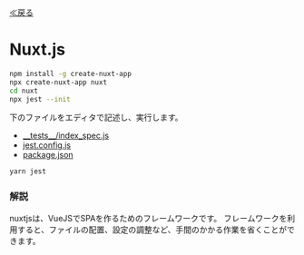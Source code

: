 [≪戻る](0.overview.md)

# Nuxt.js

``` bash
npm install -g create-nuxt-app
npx create-nuxt-app nuxt
cd nuxt
npx jest --init
```

下のファイルをエディタで記述し、実行します。

* [\_\_tests\_\_/index_spec.js](../nuxt/__tests__/index_spec.js)
* [jest.config.js](../nuxt/jest.config.js)
* [package.json](../nuxt/package.json)

``` bash
yarn jest
```

### 解説

nuxtjsは、VueJSでSPAを作るためのフレームワークです。
フレームワークを利用すると、ファイルの配置、設定の調整など、手間のかかる作業を省くことができます。
